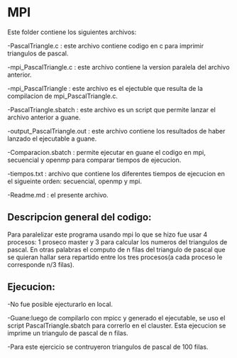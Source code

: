 # MPI
Este folder contiene los siguientes archivos:

-PascalTriangle.c : este archivo contiene codigo en c para imprimir triangulos de pascal.

-mpi_PascalTriangle.c : este archivo contiene la version paralela del archivo anterior.

-mpi_PascalTriangle : este archivo es el ejectuble que resulta de la compilacion de mpi_PascalTriangle.c.

-PascalTriangle.sbatch : este archivo es un script que permite lanzar el archivo anterior a guane.

-output_PascalTriangle.out : este archivo contiene los resultados de haber lanzado el ejecutable a guane.

-Comparacion.sbatch : permite ejecutar en guane el codigo en mpi, secuencial y openmp para comparar tiempos de ejecucion.

-tiempos.txt : archivo que contiene los diferentes tiempos de ejecucion en el sigueinte orden: secuencial, openmp y mpi.

-Readme.md : el presente archivo. 

## Descripcion general del codigo:
Para paralelizar este programa usando mpi lo que se hizo fue usar 4 procesos: 1 proseco master y 3 para calcular los numeros del triangulos de pascal.
En otras palabras el computo de n filas del triangulo de pascal que se quieran hallar sera repartido entre los tres procesos(a cada proceso le corresponde n/3 filas). 

## Ejecucion:
-No fue posible ejecturarlo en local.

-Guane:luego de compilarlo con mpicc y generado el ejecutable, se uso el script PascalTriangle.sbatch para correrlo en el clauster. Esta
 ejecucion se imprime un triangulo de pascal de n filas. 
 
 -Para este ejercicio se contruyeron triangulos de pascal de 100 filas. 

 
